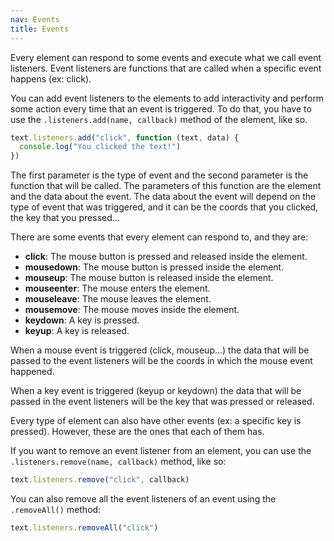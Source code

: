 ```yaml
---
nav: Events
title: Events
---
```


Every element can respond to some events and execute what we call event listeners. Event listeners are functions that are called when a specific event happens (ex: click).

You can add event listeners to the elements to add interactivity and perform some action every time that an event is triggered. To do that, you have to use the `.listeners.add(name, callback)` method of the element, like so.

```javascript
text.listeners.add("click", function (text, data) {
  console.log("You clicked the text!")
})
```

The first parameter is the type of event and the second parameter is the function that will be called. The parameters of this function are the element and the data about the event. The data about the event will depend on the type of event that was triggered, and it can be the coords that you clicked, the key that you pressed...

There are some events that every element can respond to, and they are:

- **click**: The mouse button is pressed and released inside the element.
- **mousedown**: The mouse button is pressed inside the element.
- **mouseup**: The mouse button is released inside the element.
- **mouseenter**: The mouse enters the element.
- **mouseleave**: The mouse leaves the element.
- **mousemove**: The mouse moves inside the element.
- **keydown**: A key is pressed.
- **keyup**: A key is released.

When a mouse event is triggered (click, mouseup...) the data that will be passed to the event listeners will be the coords in which the mouse event happened.

When a key event is triggered (keyup or keydown) the data that will be passed in the event listeners will be the key that was pressed or released.

Every type of element can also have other events (ex: a specific key is pressed). However, these are the ones that each of them has.

If you want to remove an event listener from an element, you can use the `.listeners.remove(name, callback)` method, like so:

```javascript
text.listeners.remove("click", callback)
```

You can also remove all the event listeners of an event using the `.removeAll()` method:

```javascript
text.listeners.removeAll("click")
```
